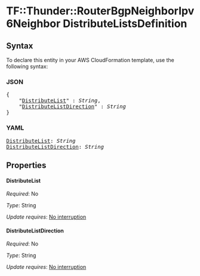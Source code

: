 # TF::Thunder::RouterBgpNeighborIpv6Neighbor DistributeListsDefinition

## Syntax

To declare this entity in your AWS CloudFormation template, use the following syntax:

### JSON

<pre>
{
    "<a href="#distributelist" title="DistributeList">DistributeList</a>" : <i>String</i>,
    "<a href="#distributelistdirection" title="DistributeListDirection">DistributeListDirection</a>" : <i>String</i>
}
</pre>

### YAML

<pre>
<a href="#distributelist" title="DistributeList">DistributeList</a>: <i>String</i>
<a href="#distributelistdirection" title="DistributeListDirection">DistributeListDirection</a>: <i>String</i>
</pre>

## Properties

#### DistributeList

_Required_: No

_Type_: String

_Update requires_: [No interruption](https://docs.aws.amazon.com/AWSCloudFormation/latest/UserGuide/using-cfn-updating-stacks-update-behaviors.html#update-no-interrupt)

#### DistributeListDirection

_Required_: No

_Type_: String

_Update requires_: [No interruption](https://docs.aws.amazon.com/AWSCloudFormation/latest/UserGuide/using-cfn-updating-stacks-update-behaviors.html#update-no-interrupt)

